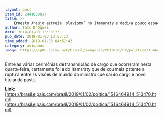 ```yaml
---
layout: post
item_id: 2441630817
title: >-
    Ernesto Araújo estreia ‘olavismo’ no Itamaraty e dedica pouco espaço à pauta comercial
author: Tatu D'Oquei
date: 2019-01-03 13:53:23
pub_date: 2019-01-03 13:53:23
time_added: 2019-01-03 04:52:43
category: avisamos
image: https://ep00.epimg.net/brasil/imagenes/2019/01/02/politica/1546464944_513470_1546470285_rrss_normal.jpg
---
```


Entre as várias cerimônias de transmissão de cargo que ocorreram nesta quarta-feira, certamente foi a do Itamaraty que deixou mais patente a ruptura entre as visões de mundo do ministro que sai do cargo e novo titular da pasta.

**Link:** [https://brasil.elpais.com/brasil/2019/01/02/politica/1546464944_513470.html](https://brasil.elpais.com/brasil/2019/01/02/politica/1546464944_513470.html)

